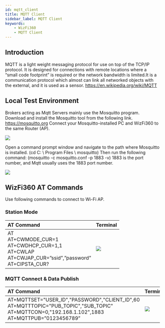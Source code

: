 ```yaml
---
id: mqtt_client
title: MQTT Client
sidebar_label: MQTT Client
keywords: 
    - WizFi360
    - MQTT Client
---
```


## Introduction

MQTT is a light weight messaging protocol for use on top of the TCP/IP protocol. It is designed for connections with remote locations where a “small code footprint” is required or the network bandwidth is limited.It is a communication protocol which almost can link all networked objects with the external, and it is used as a sensor. https://en.wikipedia.org/wiki/MQTT

## Local Test Environment

Brokers acting as Mqtt Servers mainly use the Mosquitto program. Download and install the Mosquitto tool from the following link. https://mosquitto.org
Connect your Mosquitto-installed PC and WizFi360 to the same Router (AP).

![](/Document/img/basic_guides/mqtt_client/fig1.png)

Open a command prompt window and navigate to the path where Mosquitto is installed. (cd C: \ Program Files \ mosquitto)
Then run the following command: (mosquitto -c mosquitto.conf -p 1883 -v) 1883 is the port number, and Mqtt usually uses the 1883 port number.

![](/Document/img/basic_guides/mqtt_client/fig2.png)

## WizFi360 AT Commands

Use following commands to connect to Wi-Fi AP.

### Station Mode

| AT Command | Terminal |
|:--------|:--------|
| AT<br /> AT+CWMODE_CUR=1<br />AT+CWDHCP_CUR=1,1<br />AT+CWLAP<br />AT+CWJAP_CUR=”ssid”,”password”<br />AT+CIPSTA_CUR? |![](/Document/img/basic_guides/mqtt_client/fig3.png)|

### MQTT Connect & Data Publish

| AT Command | Terminal |
|:--------|:--------|
| AT+MQTTSET="USER_ID","PASSWORD","CLIENT_ID",60<br />AT+MQTTTOPIC="PUB_TOPIC","SUB_TOPIC"<br />AT+MQTTCON=0,"192.168.1.102",1883<br />AT+MQTTPUB=”0123456789” |![](/Document/img/basic_guides/mqtt_client/fig4.png)|
